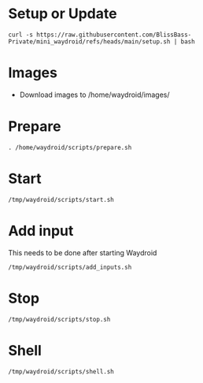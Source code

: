 # Setup or Update
```
curl -s https://raw.githubusercontent.com/BlissBass-Private/mini_waydroid/refs/heads/main/setup.sh | bash
```

# Images
- Download images to /home/waydroid/images/

# Prepare
```
. /home/waydroid/scripts/prepare.sh
```

# Start
```
/tmp/waydroid/scripts/start.sh
```

# Add input

This needs to be done after starting Waydroid
```
/tmp/waydroid/scripts/add_inputs.sh
```

# Stop
```
/tmp/waydroid/scripts/stop.sh
```

# Shell
```
/tmp/waydroid/scripts/shell.sh
```
